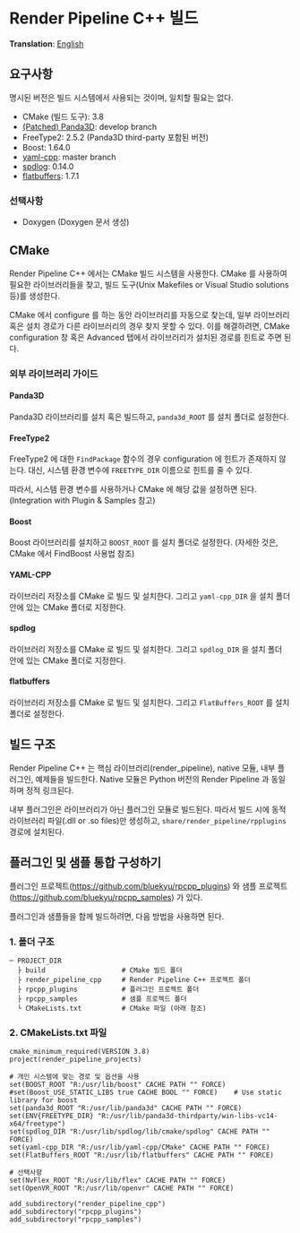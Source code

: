 # Render Pipeline C++ 빌드
**Translation**: [English](../build_rpcpp.md)

## 요구사항
명시된 버전은 빌드 시스템에서 사용되는 것이며, 일치할 필요는 없다.

- CMake (빌드 도구): 3.8
- [(Patched) Panda3D](https://github.com/bluekyu/panda3d): develop branch
- FreeType2: 2.5.2 (Panda3D third-party 포함된 버전)
- Boost: 1.64.0
- [yaml-cpp](https://github.com/jbeder/yaml-cpp): master branch
- [spdlog](https://github.com/gabime/spdlog): 0.14.0
- [flatbuffers](https://github.com/google/flatbuffers): 1.7.1

### 선택사항
- Doxygen (Doxygen 문서 생성)



## CMake
Render Pipeline C++ 에서는 CMake 빌드 시스템을 사용한다.
CMake 를 사용하여 필요한 라이브러리들을 찾고, 빌드 도구(Unix Makefiles or Visual Studio solutions 등)를 생성한다.

CMake 에서 configure 를 하는 동안 라이브러리를 자동으로 찾는데, 일부 라이브러리 혹은 설치 경로가 다른 라이브러리의 경우
찾지 못할 수 있다. 이를 해결하려면, CMake configuration 창 혹은 Advanced 탭에서 라이브러리가 설치된 경로를 힌트로 주면 된다.

### 외부 라이브러리 가이드
#### Panda3D
Panda3D 라이브러리를 설치 혹은 빌드하고, `panda3d_ROOT` 를 설치 폴더로 설정한다.

#### FreeType2
FreeType2 에 대한 `FindPackage` 함수의 경우 configuration 에 힌트가 존재하지 않는다.
대신, 시스템 환경 변수에 `FREETYPE_DIR` 이름으로 힌트를 줄 수 있다.

따라서, 시스템 환경 변수를 사용하거나 CMake 에 해당 값을 설정하면 된다. (Integration with Plugin & Samples 참고)

#### Boost
Boost 라이브러리를 설치하고 `BOOST_ROOT` 를 설치 폴더로 설정한다. (자세한 것은, CMake 에서 FindBoost 사용법 참조)

#### YAML-CPP
라이브러리 저장소를 CMake 로 빌드 및 설치한다.
그리고 `yaml-cpp_DIR` 을 설치 폴더 안에 있는 CMake 폴더로 지정한다.

#### spdlog
라이브러리 저장소를 CMake 로 빌드 및 설치한다.
그리고 `spdlog_DIR` 을 설치 폴더 안에 있는 CMake 폴더로 지정한다.

#### flatbuffers
라이브러리 저장소를 CMake 로 빌드 및 설치한다.
그리고 `FlatBuffers_ROOT` 를 설치 폴더로 설정한다.



## 빌드 구조
Render Pipeline C++ 는 핵심 라이브러리(render_pipeline), native 모듈, 내부 플러그인, 예제들을 빌드한다.
Native 모듈은 Python 버전의 Render Pipeline 과 동일하며 정적 링크된다.

내부 플러그인은 라이브러리가 아닌 플러그인 모듈로 빌드된다. 따라서 빌드 시에 동적 라이브러리 파일(.dll or .so files)만 생성하고,
`share/render_pipeline/rpplugins` 경로에 설치된다.



## 플러그인 및 샘플 통합 구성하기
플러그인 프로젝트(https://github.com/bluekyu/rpcpp_plugins) 와
샘플 프로젝트(https://github.com/bluekyu/rpcpp_samples) 가 있다.

플러그인과 샘플들을 함께 빌드하려면, 다음 방법을 사용하면 된다.

### 1. 폴더 구조
```
─ PROJECT_DIR
  ├ build                   # CMake 빌드 폴더
  ├ render_pipeline_cpp     # Render Pipeline C++ 프로젝트 폴더
  ├ rpcpp_plugins           # 플러그인 프로젝트 폴더
  ├ rpcpp_samples           # 샘플 프로젝드 폴더
  └ CMakeLists.txt          # CMake 파일 (아래 참조)
```

### 2. CMakeLists.txt 파일
```
cmake_minimum_required(VERSION 3.8)
project(render_pipeline_projects)

# 개인 시스템에 맞는 경로 및 옵션을 사용
set(BOOST_ROOT "R:/usr/lib/boost" CACHE PATH "" FORCE)
#set(Boost_USE_STATIC_LIBS true CACHE BOOL "" FORCE)    # Use static library for boost
set(panda3d_ROOT "R:/usr/lib/panda3d" CACHE PATH "" FORCE)
set(ENV{FREETYPE_DIR} "R:/usr/lib/panda3d-thirdparty/win-libs-vc14-x64/freetype")
set(spdlog_DIR "R:/usr/lib/spdlog/lib/cmake/spdlog" CACHE PATH "" FORCE)
set(yaml-cpp_DIR "R:/usr/lib/yaml-cpp/CMake" CACHE PATH "" FORCE)
set(FlatBuffers_ROOT "R:/usr/lib/flatbuffers" CACHE PATH "" FORCE)

# 선택사항
set(NvFlex_ROOT "R:/usr/lib/flex" CACHE PATH "" FORCE)
set(OpenVR_ROOT "R:/usr/lib/openvr" CACHE PATH "" FORCE)

add_subdirectory("render_pipeline_cpp")
add_subdirectory("rpcpp_plugins")
add_subdirectory("rpcpp_samples")
```
